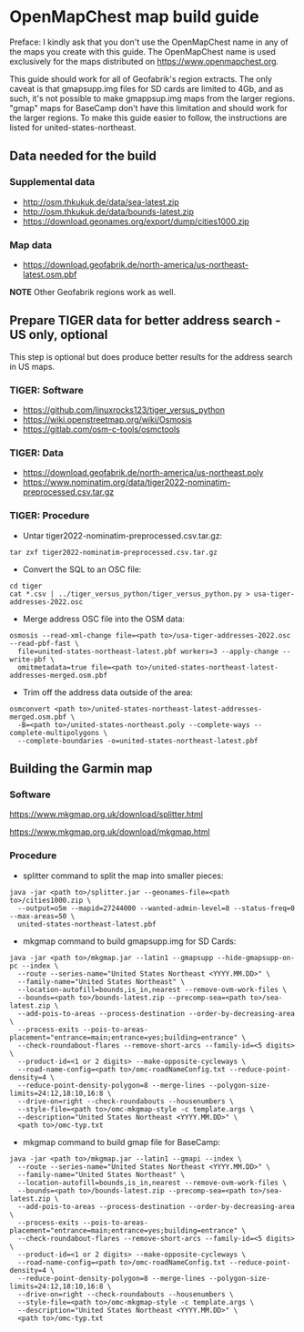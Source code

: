 # OpenMapChest map build guide

Preface: I kindly ask that you don't use the OpenMapChest name in any of the maps you create with this guide. The OpenMapChest name is used exclusively for the maps distributed on https://www.openmapchest.org.

This guide should work for all of Geofabrik's region extracts. The only caveat is that
gmapsupp.img files for SD cards are limited to 4Gb, and as such, it's not possible to
make gmappsup.img maps from the larger regions. "gmap" maps for BaseCamp don't have this
limitation and should work for the larger regions. To make this guide easier to follow,
the instructions are listed for united-states-northeast.

## Data needed for the build

### Supplemental data
* http://osm.thkukuk.de/data/sea-latest.zip
* http://osm.thkukuk.de/data/bounds-latest.zip
* https://download.geonames.org/export/dump/cities1000.zip

### Map data
* https://download.geofabrik.de/north-america/us-northeast-latest.osm.pbf

**NOTE** Other Geofabrik regions work as well.

## Prepare TIGER data for better address search - US only, optional

This step is optional but does produce better results for the address search in US maps.

### TIGER: Software
* https://github.com/linuxrocks123/tiger_versus_python
* https://wiki.openstreetmap.org/wiki/Osmosis
* https://gitlab.com/osm-c-tools/osmctools

### TIGER: Data
* https://download.geofabrik.de/north-america/us-northeast.poly
* https://www.nominatim.org/data/tiger2022-nominatim-preprocessed.csv.tar.gz 

### TIGER: Procedure
* Untar tiger2022-nominatim-preprocessed.csv.tar.gz:
```
tar zxf tiger2022-nominatim-preprocessed.csv.tar.gz
```

* Convert the SQL to an OSC file:
```
cd tiger
cat *.csv | ../tiger_versus_python/tiger_versus_python.py > usa-tiger-addresses-2022.osc
```

* Merge address OSC file into the OSM data:
```
osmosis --read-xml-change file=<path to>/usa-tiger-addresses-2022.osc --read-pbf-fast \
  file=united-states-northeast-latest.pbf workers=3 --apply-change --write-pbf \
  omitmetadata=true file=<path to>/united-states-northeast-latest-addresses-merged.osm.pbf
```

* Trim off the address data outside of the area:
```
osmconvert <path to>/united-states-northeast-latest-addresses-merged.osm.pbf \
  -B=<path to>/united-states-northeast.poly --complete-ways --complete-multipolygons \
  --complete-boundaries -o=united-states-northeast-latest.pbf
```

## Building the Garmin map

### Software

https://www.mkgmap.org.uk/download/splitter.html

https://www.mkgmap.org.uk/download/mkgmap.html

### Procedure

* splitter command to split the map into smaller pieces:
```
java -jar <path to>/splitter.jar --geonames-file=<path to>/cities1000.zip \
  --output=o5m --mapid=27244000 --wanted-admin-level=8 --status-freq=0 --max-areas=50 \
  united-states-northeast-latest.pbf
```

* mkgmap command to build gmapsupp.img for SD Cards:
```
java -jar <path to>/mkgmap.jar --latin1 --gmapsupp --hide-gmapsupp-on-pc --index \
  --route --series-name="United States Northeast <YYYY.MM.DD>" \
  --family-name="United States Northeast" \
  --location-autofill=bounds,is_in,nearest --remove-ovm-work-files \
  --bounds=<path to>/bounds-latest.zip --precomp-sea=<path to>/sea-latest.zip \
  --add-pois-to-areas --process-destination --order-by-decreasing-area \
  --process-exits --pois-to-areas-placement="entrance=main;entrance=yes;building=entrance" \
  --check-roundabout-flares --remove-short-arcs --family-id=<5 digits> \
  --product-id=<1 or 2 digits> --make-opposite-cycleways \
  --road-name-config=<path to>/omc-roadNameConfig.txt --reduce-point-density=4 \
  --reduce-point-density-polygon=8 --merge-lines --polygon-size-limits=24:12,18:10,16:8 \
  --drive-on=right --check-roundabouts --housenumbers \
  --style-file=<path to>/omc-mkgmap-style -c template.args \
  --description="United States Northeast <YYYY.MM.DD>" \
  <path to>/omc-typ.txt
```

* mkgmap command to build gmap file for BaseCamp:
```
java -jar <path to>/mkgmap.jar --latin1 --gmapi --index \
  --route --series-name="United States Northeast <YYYY.MM.DD>" \
  --family-name="United States Northeast" \
  --location-autofill=bounds,is_in,nearest --remove-ovm-work-files \
  --bounds=<path to>/bounds-latest.zip --precomp-sea=<path to>/sea-latest.zip \
  --add-pois-to-areas --process-destination --order-by-decreasing-area \
  --process-exits --pois-to-areas-placement="entrance=main;entrance=yes;building=entrance" \
  --check-roundabout-flares --remove-short-arcs --family-id=<5 digits> \
  --product-id=<1 or 2 digits> --make-opposite-cycleways \
  --road-name-config=<path to>/omc-roadNameConfig.txt --reduce-point-density=4 \
  --reduce-point-density-polygon=8 --merge-lines --polygon-size-limits=24:12,18:10,16:8 \
  --drive-on=right --check-roundabouts --housenumbers \
  --style-file=<path to>/omc-mkgmap-style -c template.args \
  --description="United States Northeast <YYYY.MM.DD>" \
  <path to>/omc-typ.txt
```

